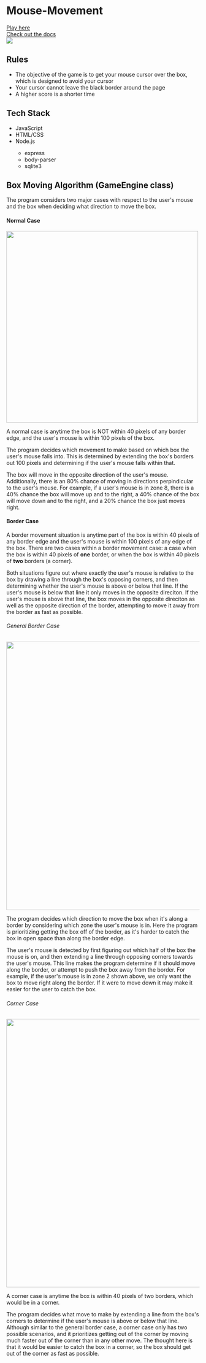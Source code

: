 # Mouse-Movement

<a href="https://mouse-movement.liammahoney.me/">Play here</a><br>
<a href="https://mouse-movement.liammahoney.me/docs">Check out the docs</a><br>
<img src="https://liammahoney.me/pics/mouse-movement.gif">
<h2>Rules</h2>
<ul>
  <li>The objective of the game is to get your mouse cursor over the box, which is designed to avoid your cursor</li>
  <li>Your cursor cannot leave the black border around the page</li>
  <li>A higher score is a shorter time</li>
</ul>
<h2>Tech Stack</h2>
<ul>
  <li>JavaScript</li>
  <li>HTML/CSS</li>
  <li>Node.js</li>
  <ul>
    <li>express</li>
    <li>body-parser</li>
    <li>sqlite3</li>
  </ul>
</ul>
<h2>Box Moving Algorithm (GameEngine class)</h2>
<p>The program considers two major cases with respect to the user's mouse and the box when deciding what direction to move the box.</p> 
<h4>Normal Case</h4>
<img width="500" src="http://mouse-movement.liammahoney.me/general-mouse-detection.png">
<p>A normal case is anytime the box is NOT within 40 pixels of any border edge, and the user's mouse is within 100 pixels of the box.</p>
<p>The program decides which movement to make based on which box the user's mouse falls into. This is determined by extending the box's borders out 100 pixels and determining if the user's mouse falls within that.</p>
<p>The box will move in the opposite direction of the user's mouse. Additionally, there is an 80% chance of moving in directions perpindicular to the user's mouse. For example, if a user's mouse is in zone 8, there is a 40% chance the box will  move up and to the right, a 40% chance of the box will move down and to the right, and a 20% chance the box just moves right.</p>
<h4>Border Case</h4>
<p>A border movement situation is anytime part of the box is within 40 pixels of any border edge and the user's mouse is within 100 pixels of any edge of the box. There are two cases within a border movement case: a case when the box is within 40 pixels of <b>one</b> border, or when the box is within 40 pixels of <b>two</b> borders (a corner).</p>
<p>Both situations figure out where exactly the user's mouse is relative to the box by drawing a line through the box's opposing corners, and then determining whether the user's mouse is above or below that line. If the user's mouse is below that line it only moves in the opposite direciton. If the user's mouse is above that line, the box moves in the opposite direciton as well as the opposite direction of the border, attempting to move it away from the border as fast as possible.
<h6>General Border Case</h6>
<img width="700" src="https://mouse-movement.liammahoney.me/border-situation.png">
<p>The program decides which direction to move the box when it's along a border by considering which zone the user's mouse is in. Here the program is prioritizing getting the box off of the border, as it's harder to catch the box in open space than along the border edge. </p>
<p>The user's mouse is detected by first figuring out which half of the box the mouse is on, and then extending a line through opposing corners towards the user's mouse. This line makes the program determine if it should move along the border, or attempt to push the box away from the border. For example, if the user's mouse is in zone 2 shown above, we only want the box to move right along the border. If it were to move down it may make it easier for the user to catch the box.</p>
<h6>Corner Case</h6>
<img width="700" src="https://mouse-movement.liammahoney.me/corner-situation.png">
<p>A corner case is anytime the box is within 40 pixels of two borders, which would be in a corner.</p>
<p>The program decides what move to make by extending a line from the box's corners to determine if the user's mouse is above or below that line. Although similar to the general border case, a corner case only has two possible scenarios, and it prioritizes getting out of the corner by moving much faster out of the corner than in any other move. The thought here is that it would be easier to catch the box in a corner, so the box should get out of the corner as fast as possible.</p>
